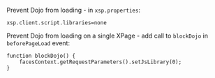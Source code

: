 Prevent Dojo from loading - in `xsp.properties`:

    xsp.client.script.libraries=none
	
Prevent Dojo from loading on a single XPage - add call to `blockDojo` in `beforePageLoad` event:

    function blockDojo() {
        facesContext.getRequestParameters().setJsLibrary(0);    
    }

